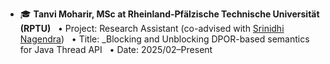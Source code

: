 - 🎓 **Tanvi Moharir, MSc at Rheinland-Pfälzische Technische Universität (RPTU)**
  &nbsp;&nbsp;• Project: Research Assistant (co-advised with [Srinidhi Nagendra](https://www.srinidhin.com/))
  &nbsp;&nbsp;• Title: _Blocking and Unblocking DPOR-based semantics for Java Thread API
  &nbsp;&nbsp;• Date: 2025/02–Present